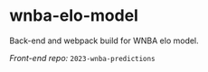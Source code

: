 # wnba-elo-model

Back-end and webpack build for WNBA elo model.

*Front-end repo:* `2023-wnba-predictions`